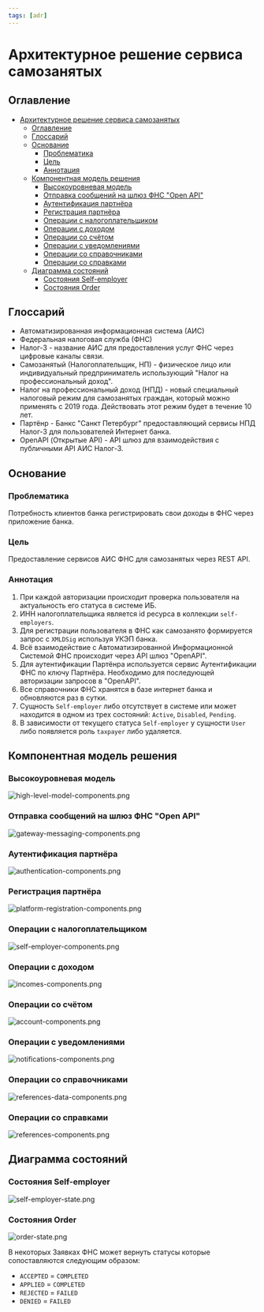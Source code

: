 ```yaml
---
tags: [adr]
---
```


# Архитектурное решение сервиса самозанятых

## Оглавление

- [Архитектурное решение сервиса самозанятых](#архитектурное-решение-сервиса-самозанятых)
  - [Оглавление](#оглавление)
  - [Глоссарий](#глоссарий)
  - [Основание](#основание)
    - [Проблематика](#проблематика)
    - [Цель](#цель)
    - [Аннотация](#аннотация)
  - [Компонентная модель решения](#компонентная-модель-решения)
    - [Высокоуровневая модель](#высокоуровневая-модель)
    - [Отправка сообщений на шлюз ФНС "Open API"](#отправка-сообщений-на-шлюз-фнс-open-api)
    - [Аутентификация партнёра](#аутентификация-партнёра)
    - [Регистрация партнёра](#регистрация-партнёра)
    - [Операции с налогоплательщиком](#операции-с-налогоплательщиком)
    - [Операции с доходом](#операции-с-доходом)
    - [Операции со счётом](#операции-со-счётом)
    - [Операции с уведомлениями](#операции-с-уведомлениями)
    - [Операции со справочниками](#операции-со-справочниками)
    - [Операции со справками](#операции-со-справками)
  - [Диаграмма состояний](#диаграмма-состояний)
    - [Состояния Self-employer](#состояния-self-employer)
    - [Состояния Order](#состояния-order)

## Глоссарий

- Автоматизированная информационная система (АИС)
- Федеральная налоговая служба (ФНС)
- Налог-3 - название АИС для предоставления услуг ФНС через цифровые каналы связи.
- Самозанятый (Налогоплательщик, НП) - физическое лицо или индивидуальный предприниматель использующий "Налог на профессиональный доход".
- Налог на профессиональный доход (НПД) - новый специальный налоговый режим для самозанятых граждан, который можно применять с 2019 года. Действовать этот режим будет в течение 10 лет.
- Партёнр - Банкс "Санкт Петербург" предоставляющий сервисы НПД Налог-3 для пользователей Интернет банка.
- OpenAPI (Открытые API) -  API шлюз для взаимодействия с публичными API АИС Налог-3.

## Основание

### Проблематика

Потребность клиентов банка регистрировать свои доходы в ФНС через приложение банка.

### Цель

Предоставление сервисов АИС ФНС для самозанятых через REST API.

### Аннотация

1. При каждой авторизации происходит проверка пользователя на актуальность его статуса в системе ИБ.
2. ИНН налогоплательщика является id ресурса в коллекции `self-employers`.
3. Для регистрации пользователя в ФНС как самозанято формируется запрос с `XMLDSig` используя УКЭП банка.
4. Всё взаимодействие с Автоматизированной Информационной Системой ФНС происходит через API шлюз "OpenAPI".
5. Для аутентификации Партёнра используется сервис Аутентификации ФНС по ключу Партнёра. Необходимо для последующей авторизации запросов в "OpenAPI".
6. Все справочники ФНС хранятся в базе интернет банка и обновляются раз в сутки.
7. Сущность `Self-employer` либо отсутствует в системе или может находится в одном из трех состояний: `Active`, `Disabled`, `Pending`.
8. В зависимости от текущего статуса `Self-employer` у сущности `User` либо появляется роль `taxpayer` либо удаляется.

## Компонентная модель решения

### Высокоуровневая модель

![high-level-model-components.png](../../assets/images/diagrams/self-employed-service/components/high-level-model-components.png)

### Отправка сообщений на шлюз ФНС "Open API"

![gateway-messaging-components.png](../../assets/images/diagrams/self-employed-service/components/gateway-messaging-components.png)

### Аутентификация партнёра

![authentication-components.png](../../assets/images/diagrams/self-employed-service/components/authentication-components.png)

### Регистрация партнёра

![platform-registration-components.png](../../assets/images/diagrams/self-employed-service/components/platform-registration-components.png)

### Операции с налогоплательщиком

![self-employer-components.png](../../assets/images/diagrams/self-employed-service/components/self-employer-components.png)

### Операции с доходом

![incomes-components.png](../../assets/images/diagrams/self-employed-service/components/incomes-components.png)

### Операции со счётом

![account-components.png](../../assets/images/diagrams/self-employed-service/components/account-components.png)

### Операции с уведомлениями

![notifications-components.png](../../assets/images/diagrams/self-employed-service/components/notifications-components.png)

### Операции со справочниками

![references-data-components.png](../../assets/images/diagrams/self-employed-service/components/reference-data-components.png)

### Операции со справками

![references-components.png](../../assets/images/diagrams/self-employed-service/components/references-components.png)

## Диаграмма состояний

### Состояния Self-employer

![self-employer-state.png](../../assets/images/diagrams/self-employed-service/state/self-employer-state.png)

### Состояния Order

![order-state.png](../../assets/images/diagrams/self-employed-service/state/order-state.png)

В некоторых Заявках ФНС может вернуть статусы которые сопоставляются следующим образом:

* `ACCEPTED` = `COMPLETED`
* `APPLIED` = `COMPLETED`
* `REJECTED` = `FAILED`
* `DENIED` = `FAILED`
